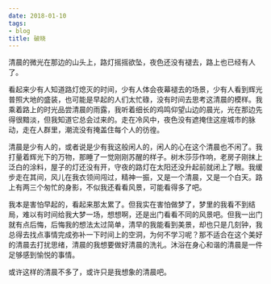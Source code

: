 ```yaml
---
date: 2018-01-10
tags:
- blog
title: 破晓
---
```


清晨的微光在那边的山头上，路灯摇摇欲坠，夜色还没有褪去，路上也已经有人了。
<!--more-->
看起来少有人知道路灯熄灭的时间，少有人体会夜幕褪去的场景，少有人看到辉光普照大地的盛装，也可能是早起的人们太忙碌，没有时间去思考这清晨的模样。我乘着路上的时光品尝清晨的雨露，我听着细长的鸡鸣仰望山边的晨光，光在那边先得很黯淡，但我知道它总会过来的。走在冷风中，夜色没有遮掩住这座城市的脉动，走在人群里，潮流没有掩盖住每个人的彷徨。

清晨是少有人的，或者说是少有我这般闲人的，闲人的心在这个清晨也不闲了。我打量着辉光下的万物，那睡了一觉刚刚苏醒的样子。树木莎莎作响，老房子刚抹上泛白的涂料，屋子的灯还没有开，守夜的路灯在太阳还没升起前就闭上了眼。我缓步走在其间，风儿在我衣领间闯过，精神一振，又是一个清晨，又是一个白天。路上有两三个匆忙的身影，不似我还看看风景，可能看得多了吧。

我本是害怕早起的，看起来那太累了。但我实在害怕做梦了，梦里的我看不到结局，难以有时间给我大梦一场，想想啊，还是出门看看不同的风景吧。但我一出门就有点后悔，后悔我的想法太过简单，清早的我能看到美景，却也只是几刻钟，我总得去找点事情完成弥补一下时间上的空洞，为何不学习呢？那不适合在这个美好的清晨去打扰思绪，清晨的我想要做好清晨的洗礼。沐浴在身心和谐的清晨是一件足够感到愉悦的事情。

或许这样的清晨不多了，或许只是我想象的清晨吧。